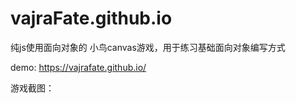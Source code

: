 # vajraFate.github.io
纯js使用面向对象的 小鸟canvas游戏，用于练习基础面向对象编写方式

demo: https://vajrafate.github.io/

游戏截图：
